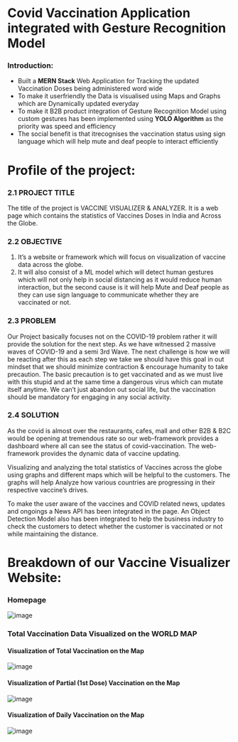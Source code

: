# Covid Vaccination Application integrated with Gesture Recognition Model
### Introduction:
- Built a **MERN Stack** Web Application for Tracking the updated Vaccination
Doses being administered word wide
- To make it userfriendly the Data is visualised using Maps and Graphs which
are Dynamically updated everyday
- To make it B2B product integration of Gesture Recognition Model using
custom gestures has been implemented using **YOLO Algorithm** as the
priority was speed and efficiency
- The social benefit is that itrecognises the vaccination status using sign
language which will help mute and deaf people to interact efficiently

# Profile of the project:

### 2.1 PROJECT TITLE
The title of the project is VACCINE VISUALIZER & ANALYZER. It is a web page which contains the statistics of Vaccines Doses in India and Across the Globe. 
### 2.2 OBJECTIVE 
1.  It’s a website or framework which will focus on visualization of vaccine data across the globe.
2.  It will also consist of a ML model which will detect human gestures which will not only help in social distancing as it would reduce human interaction, but the second cause is it will help Mute and Deaf people as they can use sign language to communicate whether they are vaccinated or not.
### 2.3 PROBLEM 
Our Project basically focuses not on the COVID-19 problem rather it will provide the solution for the next step. As we have witnessed 2 massive waves of COVID-19 and a semi 3rd Wave. The next challenge is how we will be reacting after this as each step we take we should have this goal in out mindset that we should minimize contraction & encourage humanity to take precaution. The basic precaution is to get vaccinated and as we must live with this stupid and at the same time a dangerous virus which can mutate itself anytime. We can’t just abandon out social life, but the vaccination should be mandatory for engaging in any social activity. 
### 2.4 SOLUTION 
As the covid is almost over the restaurants, cafes, mall and other B2B & B2C would be opening at tremendous rate so our web-framework provides a dashboard where all can see the status of covid-vaccination. The web-framework provides the dynamic data of vaccine updating.

Visualizing and analyzing the total statistics of Vaccines across the globe using graphs and different maps which will be helpful to the customers. The graphs will help Analyze how various countries are progressing in their respective vaccine’s drives.

To make the user aware of the vaccines and COVID related news, updates and ongoings a News API has been integrated in the page.
An Object Detection Model also has been integrated to help the business industry to check the customers to detect whether the customer is vaccinated or not while maintaining the distance.

# Breakdown of our Vaccine Visualizer Website:
### Homepage
![image](https://user-images.githubusercontent.com/34521697/235128715-a2c702ab-1bcb-4091-81a9-36b80f5f9158.png)

### Total Vaccination Data Visualized on the WORLD MAP
#### Visualization of **Total Vaccination** on the Map
![image](https://user-images.githubusercontent.com/34521697/235129041-609dd972-7d5c-434d-8571-a25475fa5386.png)
#### Visualization of **Partial (1st Dose)** Vaccination on the Map
![image](https://user-images.githubusercontent.com/34521697/235129119-286cae20-bc36-4698-a1a2-e29fd5f87059.png)
#### Visualization of **Daily Vaccination** on the Map
![image](https://user-images.githubusercontent.com/34521697/235129402-89ab8f5d-562b-47f6-bd95-f69b43a96fae.png)


